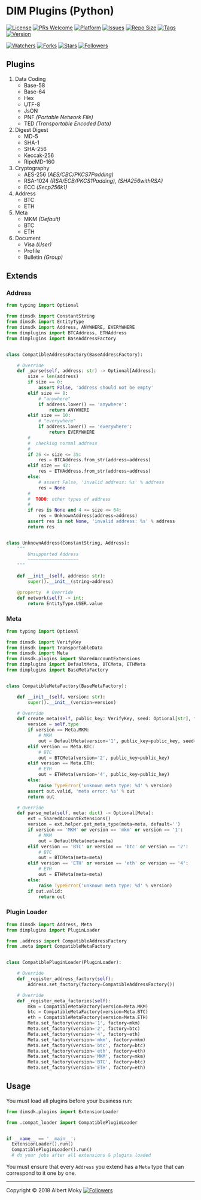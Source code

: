 # DIM Plugins (Python)

[![License](https://img.shields.io/github/license/dimchat/sdk-py)](https://github.com/dimchat/sdk-py/blob/master/LICENSE)
[![PRs Welcome](https://img.shields.io/badge/PRs-welcome-brightgreen.svg)](https://github.com/dimchat/sdk-py/pulls)
[![Platform](https://img.shields.io/badge/Platform-Python%203-brightgreen.svg)](https://github.com/dimchat/sdk-py/wiki)
[![Issues](https://img.shields.io/github/issues/dimchat/sdk-py)](https://github.com/dimchat/sdk-py/issues)
[![Repo Size](https://img.shields.io/github/repo-size/dimchat/sdk-py)](https://github.com/dimchat/sdk-py/archive/refs/heads/main.zip)
[![Tags](https://img.shields.io/github/tag/dimchat/sdk-py)](https://github.com/dimchat/sdk-py/tags)
[![Version](https://img.shields.io/pypi/v/dimplugins)](https://pypi.org/project/dimplugins)

[![Watchers](https://img.shields.io/github/watchers/dimchat/sdk-py)](https://github.com/dimchat/sdk-py/watchers)
[![Forks](https://img.shields.io/github/forks/dimchat/sdk-py)](https://github.com/dimchat/sdk-py/forks)
[![Stars](https://img.shields.io/github/stars/dimchat/sdk-py)](https://github.com/dimchat/sdk-py/stargazers)
[![Followers](https://img.shields.io/github/followers/dimchat)](https://github.com/orgs/dimchat/followers)

## Plugins

1. Data Coding
   * Base-58
   * Base-64
   * Hex
   * UTF-8
   * JsON
   * PNF _(Portable Network File)_
   * TED _(Transportable Encoded Data)_
2. Digest Digest
   * MD-5
   * SHA-1
   * SHA-256
   * Keccak-256
   * RipeMD-160
3. Cryptography
   * AES-256 _(AES/CBC/PKCS7Padding)_
   * RSA-1024 _(RSA/ECB/PKCS1Padding)_, _(SHA256withRSA)_
   * ECC _(Secp256k1)_
4. Address
   * BTC
   * ETH
5. Meta
   * MKM _(Default)_
   * BTC
   * ETH
6. Document
   * Visa _(User)_
   * Profile
   * Bulletin _(Group)_

## Extends

### Address

```python
from typing import Optional

from dimsdk import ConstantString
from dimsdk import EntityType
from dimsdk import Address, ANYWHERE, EVERYWHERE
from dimplugins import BTCAddress, ETHAddress
from dimplugins import BaseAddressFactory


class CompatibleAddressFactory(BaseAddressFactory):

    # Override
    def _parse(self, address: str) -> Optional[Address]:
        size = len(address)
        if size == 0:
            assert False, 'address should not be empty'
        elif size == 8:
            # "anywhere"
            if address.lower() == 'anywhere':
                return ANYWHERE
        elif size == 10:
            # "everywhere"
            if address.lower() == 'everywhere':
                return EVERYWHERE
        #
        #  checking normal address
        #
        if 26 <= size <= 35:
            res = BTCAddress.from_str(address=address)
        elif size == 42:
            res = ETHAddress.from_str(address=address)
        else:
            # assert False, 'invalid address: %s' % address
            res = None
        #
        #  TODO: other types of address
        #
        if res is None and 4 <= size <= 64:
            res = UnknownAddress(address=address)
        assert res is not None, 'invalid address: %s' % address
        return res


class UnknownAddress(ConstantString, Address):
    """
        Unsupported Address
        ~~~~~~~~~~~~~~~~~~~
    """

    def __init__(self, address: str):
        super().__init__(string=address)

    @property  # Override
    def network(self) -> int:
        return EntityType.USER.value
```

### Meta

```python
from typing import Optional

from dimsdk import VerifyKey
from dimsdk import TransportableData
from dimsdk import Meta
from dimsdk.plugins import SharedAccountExtensions
from dimplugins import DefaultMeta, BTCMeta, ETHMeta
from dimplugins import BaseMetaFactory


class CompatibleMetaFactory(BaseMetaFactory):

    def __init__(self, version: str):
        super().__init__(version=version)

    # Override
    def create_meta(self, public_key: VerifyKey, seed: Optional[str], fingerprint: Optional[TransportableData]) -> Meta:
        version = self.type
        if version == Meta.MKM:
            # MKM
            out = DefaultMeta(version='1', public_key=public_key, seed=seed, fingerprint=fingerprint)
        elif version == Meta.BTC:
            # BTC
            out = BTCMeta(version='2', public_key=public_key)
        elif version == Meta.ETH:
            # ETH
            out = ETHMeta(version='4', public_key=public_key)
        else:
            raise TypeError('unknown meta type: %d' % version)
        assert out.valid, 'meta error: %s' % out
        return out

    # Override
    def parse_meta(self, meta: dict) -> Optional[Meta]:
        ext = SharedAccountExtensions()
        version = ext.helper.get_meta_type(meta=meta, default='')
        if version == 'MKM' or version == 'mkm' or version == '1':
            # MKM
            out = DefaultMeta(meta=meta)
        elif version == 'BTC' or version == 'btc' or version == '2':
            # BTC
            out = BTCMeta(meta=meta)
        elif version == 'ETH' or version == 'eth' or version == '4':
            # ETH
            out = ETHMeta(meta=meta)
        else:
            raise TypeError('unknown meta type: %d' % version)
        if out.valid:
            return out
```

### Plugin Loader

```python
from dimsdk import Address, Meta
from dimplugins import PluginLoader

from .address import CompatibleAddressFactory
from .meta import CompatibleMetaFactory


class CompatiblePluginLoader(PluginLoader):

    # Override
    def _register_address_factory(self):
        Address.set_factory(factory=CompatibleAddressFactory())

    # Override
    def _register_meta_factories(self):
        mkm = CompatibleMetaFactory(version=Meta.MKM)
        btc = CompatibleMetaFactory(version=Meta.BTC)
        eth = CompatibleMetaFactory(version=Meta.ETH)
        Meta.set_factory(version='1', factory=mkm)
        Meta.set_factory(version='2', factory=btc)
        Meta.set_factory(version='4', factory=eth)
        Meta.set_factory(version='mkm', factory=mkm)
        Meta.set_factory(version='btc', factory=btc)
        Meta.set_factory(version='eth', factory=eth)
        Meta.set_factory(version='MKM', factory=mkm)
        Meta.set_factory(version='BTC', factory=btc)
        Meta.set_factory(version='ETH', factory=eth)
```

## Usage

You must load all plugins before your business run:

```python
from dimsdk.plugins import ExtensionLoader

from .compat_loader import CompatiblePluginLoader


if __name__ == '__main__':
  ExtensionLoader().run()
  CompatiblePluginLoader().run()
  # do your jobs after all extensions & plugins loaded
```

You must ensure that every ```Address``` you extend has a ```Meta``` type that can correspond to it one by one.

----

Copyright &copy; 2018 Albert Moky
[![Followers](https://img.shields.io/github/followers/moky)](https://github.com/moky?tab=followers)
